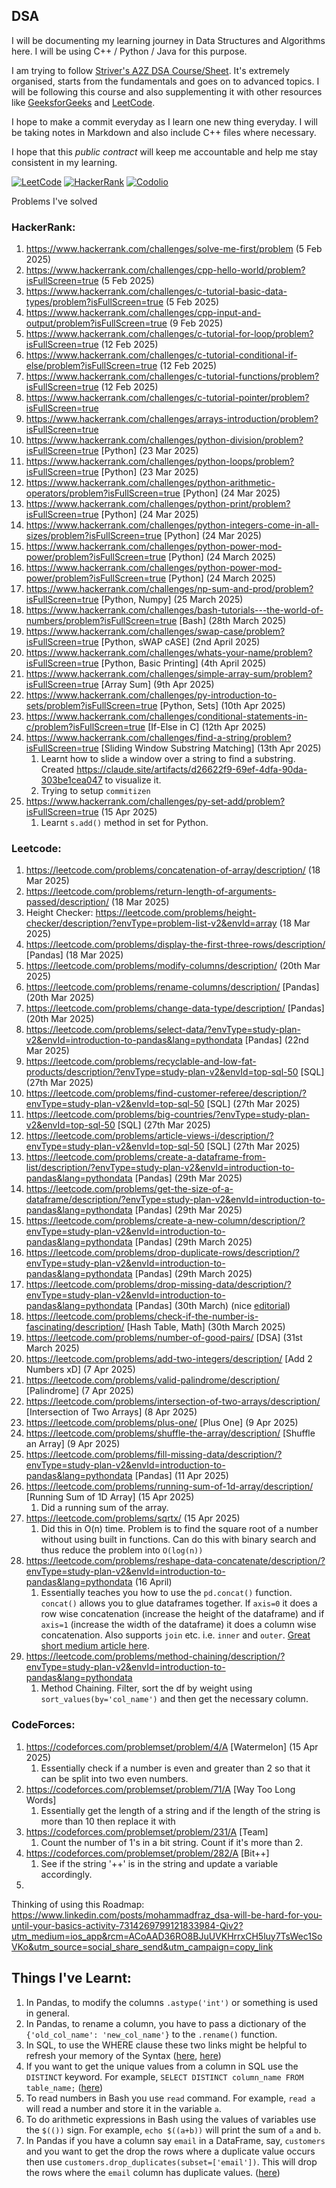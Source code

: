 ## DSA

I will be documenting my learning journey in Data Structures and Algorithms here. I will be using C++ / Python / Java for this purpose.

I am trying to follow [Striver's A2Z DSA Course/Sheet](https://takeuforward.org/strivers-a2z-dsa-course/strivers-a2z-dsa-course-sheet-2). It's extremely organised, starts from the fundamentals and goes on to advanced topics. I will be following this course and also supplementing it with other resources like [GeeksforGeeks](https://www.geeksforgeeks.org/) and [LeetCode](https://leetcode.com/).

I hope to make a commit everyday as I learn one new thing everyday. I will be taking notes in Markdown and also include C++ files where necessary.

I hope that this *public contract* will keep me accountable and help me stay consistent in my learning.

[![LeetCode](https://img.shields.io/badge/LeetCode-orange?style=for-the-badge&logo=leetcode&logoColor=white)](https://leetcode.com/u/annimukh/)
[![HackerRank](https://img.shields.io/badge/HackerRank-2EC866?style=for-the-badge&logo=hackerrank&logoColor=white)](https://www.hackerrank.com/profile/mukh_aniruddha)
[![Codolio](https://img.shields.io/badge/Codolio-blueviolet?style=for-the-badge)](https://codolio.com/profile/annimukh)


<summary>Problems I've solved</summary>


### HackerRank:
1. https://www.hackerrank.com/challenges/solve-me-first/problem (5 Feb 2025)
2. https://www.hackerrank.com/challenges/cpp-hello-world/problem?isFullScreen=true (5 Feb 2025)
3. https://www.hackerrank.com/challenges/c-tutorial-basic-data-types/problem?isFullScreen=true (5 Feb 2025)
4. https://www.hackerrank.com/challenges/cpp-input-and-output/problem?isFullScreen=true (9 Feb 2025)
5. https://www.hackerrank.com/challenges/c-tutorial-for-loop/problem?isFullScreen=true (12 Feb 2025)
6. https://www.hackerrank.com/challenges/c-tutorial-conditional-if-else/problem?isFullScreen=true (12 Feb 2025)
7. https://www.hackerrank.com/challenges/c-tutorial-functions/problem?isFullScreen=true (12 Feb 2025)
8. https://www.hackerrank.com/challenges/c-tutorial-pointer/problem?isFullScreen=true
9. https://www.hackerrank.com/challenges/arrays-introduction/problem?isFullScreen=true
10. https://www.hackerrank.com/challenges/python-division/problem?isFullScreen=true [Python] (23 Mar 2025)
11. https://www.hackerrank.com/challenges/python-loops/problem?isFullScreen=true [Python] (23 Mar 2025)
12. https://www.hackerrank.com/challenges/python-arithmetic-operators/problem?isFullScreen=true [Python] (24 Mar 2025)
13. https://www.hackerrank.com/challenges/python-print/problem?isFullScreen=true [Python] (24 Mar 2025)
14. https://www.hackerrank.com/challenges/python-integers-come-in-all-sizes/problem?isFullScreen=true [Python] (24 Mar 2025)
15. https://www.hackerrank.com/challenges/python-power-mod-power/problem?isFullScreen=true [Python] (24 March 2025)
16. https://www.hackerrank.com/challenges/python-power-mod-power/problem?isFullScreen=true [Python] (24 March 2025)
17. https://www.hackerrank.com/challenges/np-sum-and-prod/problem?isFullScreen=true [Python, Numpy] (25 March 2025)
18. https://www.hackerrank.com/challenges/bash-tutorials---the-world-of-numbers/problem?isFullScreen=true [Bash] (28th March 2025)
19. https://www.hackerrank.com/challenges/swap-case/problem?isFullScreen=true [Python, sWAP cASE] (2nd April 2025)
20. https://www.hackerrank.com/challenges/whats-your-name/problem?isFullScreen=true [Python, Basic Printing] (4th April 2025)
21. https://www.hackerrank.com/challenges/simple-array-sum/problem?isFullScreen=true [Array Sum] (9th Apr 2025)
22. https://www.hackerrank.com/challenges/py-introduction-to-sets/problem?isFullScreen=true [Python, Sets] (10th Apr 2025)
23. https://www.hackerrank.com/challenges/conditional-statements-in-c/problem?isFullScreen=true [If-Else in C] (12th Apr 2025)
24. https://www.hackerrank.com/challenges/find-a-string/problem?isFullScreen=true [Sliding Window Substring Matching] (13th Apr 2025)
    1.  Learnt how to slide a window over a string to find a substring. Created https://claude.site/artifacts/d26622f9-69ef-4dfa-90da-303be1cea047 to visualize it.
    2.  Trying to setup `commitizen`
25. https://www.hackerrank.com/challenges/py-set-add/problem?isFullScreen=true (15 Apr 2025)
    1.  Learnt `s.add()` method in set for Python.


### Leetcode:
1. https://leetcode.com/problems/concatenation-of-array/description/ (18 Mar 2025)
2. https://leetcode.com/problems/return-length-of-arguments-passed/description/ (18 Mar 2025)
3. Height Checker: https://leetcode.com/problems/height-checker/description/?envType=problem-list-v2&envId=array (18 Mar 2025)
4. https://leetcode.com/problems/display-the-first-three-rows/description/ [Pandas] (18 Mar 2025)
5. https://leetcode.com/problems/modify-columns/description/ (20th Mar 2025)
6. https://leetcode.com/problems/rename-columns/description/ [Pandas] (20th Mar 2025)
7. https://leetcode.com/problems/change-data-type/description/ [Pandas] (20th Mar 2025)
8. https://leetcode.com/problems/select-data/?envType=study-plan-v2&envId=introduction-to-pandas&lang=pythondata [Pandas] (22nd Mar 2025)
9. https://leetcode.com/problems/recyclable-and-low-fat-products/description/?envType=study-plan-v2&envId=top-sql-50 [SQL] (27th Mar 2025)
10. https://leetcode.com/problems/find-customer-referee/description/?envType=study-plan-v2&envId=top-sql-50 [SQL] (27th Mar 2025)
11. https://leetcode.com/problems/big-countries/?envType=study-plan-v2&envId=top-sql-50 [SQL] (27th Mar 2025)
12. https://leetcode.com/problems/article-views-i/description/?envType=study-plan-v2&envId=top-sql-50 [SQL] (27th Mar 2025)
13. https://leetcode.com/problems/create-a-dataframe-from-list/description/?envType=study-plan-v2&envId=introduction-to-pandas&lang=pythondata [Pandas] (29th Mar 2025)
14. https://leetcode.com/problems/get-the-size-of-a-dataframe/description/?envType=study-plan-v2&envId=introduction-to-pandas&lang=pythondata [Pandas] (29th Mar 2025)
15. https://leetcode.com/problems/create-a-new-column/description/?envType=study-plan-v2&envId=introduction-to-pandas&lang=pythondata [Pandas] (29th March 2025)
16. https://leetcode.com/problems/drop-duplicate-rows/description/?envType=study-plan-v2&envId=introduction-to-pandas&lang=pythondata [Pandas] (29th March 2025)
17. https://leetcode.com/problems/drop-missing-data/description/?envType=study-plan-v2&envId=introduction-to-pandas&lang=pythondata [Pandas] (30th March) (nice [editorial](https://leetcode.com/problems/drop-missing-data/editorial/?envType=study-plan-v2&envId=introduction-to-pandas&lang=pythondata))
18. https://leetcode.com/problems/check-if-the-number-is-fascinating/description/ [Hash Table, Math] (30th March 2025)
19. https://leetcode.com/problems/number-of-good-pairs/ [DSA] (31st March 2025)
20. https://leetcode.com/problems/add-two-integers/description/ [Add 2 Numbers xD] (7 Apr 2025)
21. https://leetcode.com/problems/valid-palindrome/description/ [Palindrome] (7 Apr 2025)
22. https://leetcode.com/problems/intersection-of-two-arrays/description/ [Intersection of Two Arrays] (8 Apr 2025)
23. https://leetcode.com/problems/plus-one/ [Plus One] (9 Apr 2025)
24. https://leetcode.com/problems/shuffle-the-array/description/ [Shuffle an Array] (9 Apr 2025)
25. https://leetcode.com/problems/fill-missing-data/description/?envType=study-plan-v2&envId=introduction-to-pandas&lang=pythondata [Pandas] (11 Apr 2025)
26. https://leetcode.com/problems/running-sum-of-1d-array/description/ [Running Sum of 1D Array] (15 Apr 2025)
    1. Did a running sum of the array.
 27. https://leetcode.com/problems/sqrtx/ (15 Apr 2025)
     1.  Did this in O(n) time. Problem is to find the square root of a number without using built in functions. Can do this with binary search and thus reduce the problem into `O(log(n))`
 28. https://leetcode.com/problems/reshape-data-concatenate/description/?envType=study-plan-v2&envId=introduction-to-pandas&lang=pythondata (16 April)
     1.  Essentially teaches you how to use the `pd.concat()` function. `concat()` allows you to glue dataframes together. If `axis=0` it does a row wise concatenation (increase the height of the dataframe) and if `axis=1` (increase the width of the dataframe) it does a column wise concatenation. Also supports `join` etc. i.e. `inner` and `outer`. [Great short medium article here](https://medium.com/@connor.m.killion/joins-concat-vs-merge-inner-vs-outer-with-pandas-b27d36b63752).
 29. https://leetcode.com/problems/method-chaining/description/?envType=study-plan-v2&envId=introduction-to-pandas&lang=pythondata
     1.  Method Chaining. Filter, sort the df by weight using `sort_values(by='col_name')` and then get the necessary column.



### CodeForces:
1. https://codeforces.com/problemset/problem/4/A [Watermelon] (15 Apr 2025)
   1. Essentially check if a number is even and greater than 2 so that it can be split into two even numbers. 
2. https://codeforces.com/problemset/problem/71/A [Way Too Long Words]
   1. Essentially get the length of a string and if the length of the string is more than 10 then replace it with 
3. https://codeforces.com/problemset/problem/231/A [Team]
   1. Count the number of 1's in a bit string. Count if it's more than 2.
4. https://codeforces.com/problemset/problem/282/A [Bit++]
   1. See if the string '++' is in the string and update a variable accordingly.
5. 




Thinking of using this Roadmap: https://www.linkedin.com/posts/mohammadfraz_dsa-will-be-hard-for-you-until-your-basics-activity-7314269799121833984-Qiv2?utm_medium=ios_app&rcm=ACoAAD36RO8BJuUVKHrrxCH5luy7TsWec1SoVKo&utm_source=social_share_send&utm_campaign=copy_link

## Things I've Learnt:

1. In Pandas, to modify the columns `.astype('int')` or something is used in general.
2. In Pandas, to rename a column, you have to pass a dictionary of the `{'old_col_name': 'new_col_name'}` to the `.rename()` function.
3. In SQL, to use the WHERE clause these two links might be helpful to refresh your memory of the Syntax ([here](https://five.co/blog/sql-multiple-where-clauses/#:~:text=%27New%20York%27%3B-,Combining%20Multiple%20WHERE%20Clauses,Using%20OR%20operator), [here](https://www.w3schools.com/sql/sql_where.asp))
4. If you want to get the unique values from a column in SQL use the `DISTINCT` keyword. For example, `SELECT DISTINCT column_name FROM table_name;` ([here](https://www.w3schools.com/sql/sql_distinct.asp))
5. To read numbers in Bash you use `read` command. For example, `read a` will read a number and store it in the variable `a`.
6. To do arithmetic expressions in Bash using the values of variables use the `$(())` sign. For example, `echo $((a+b))` will print the sum of `a` and `b`.
7. In Pandas if you have a column say `email` in a DataFrame, say, `customers` and you want to get the drop the rows where a duplicate value occurs then use `customers.drop_duplicates(subset=['email'])`. This will drop the rows where the `email` column has duplicate values. ([here](https://medium.com/@robertsevan/leetcode-problem-2882-drop-duplicate-rows-leetcode-introduction-to-pandas-70e8a5298e40))
   



